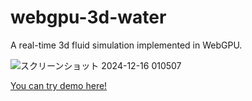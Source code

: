 # webgpu-3d-water
A real-time 3d fluid simulation implemented in WebGPU. 

![スクリーンショット 2024-12-16 010507](https://github.com/user-attachments/assets/86cbbf19-5066-44d8-899c-431923cf2c99)

[You can try demo here!](https://webgpu-3d-water.netlify.app/)
